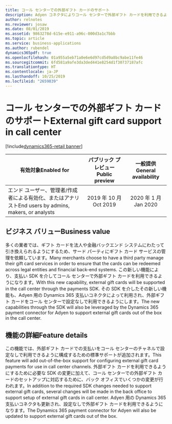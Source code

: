 ```yaml
---
title: コール センターでの外部ギフト カードのサポート
description: Adyen コネクタによりコール センターで外部ギフト カードを利用できるようになります
author: relnotes
ms.reviewer: josaw
ms.date: 08/01/2019
ms.assetid: 9863278d-615e-e911-a96c-000d3a1c7bbb
ms.topic: article
ms.service: business-applications
ms.author: rubendel
dynamics365pdf: true
ms.openlocfilehash: 01a955a5eb71a0e6e6d97cd5d9a8bc9abe11fe46
ms.sourcegitcommit: 6fd581a9afe3da3ded441e8254d1f30737187afc
ms.translationtype: HT
ms.contentlocale: ja-JP
ms.lasthandoff: 10/25/2019
ms.locfileid: "2659839"
---
```

# <a name="external-gift-card-support-in-call-center"></a><span data-ttu-id="388a9-103">コール センターでの外部ギフト カードのサポート</span><span class="sxs-lookup"><span data-stu-id="388a9-103">External gift card support in call center</span></span>
[!include[dynamics365-retail banner](../includes/dynamics365-retail.md)]

| <span data-ttu-id="388a9-104">有効対象</span><span class="sxs-lookup"><span data-stu-id="388a9-104">Enabled for</span></span>    |  <span data-ttu-id="388a9-105">パブリック プレビュー</span><span class="sxs-lookup"><span data-stu-id="388a9-105">Public preview</span></span> | <span data-ttu-id="388a9-106">一般提供</span><span class="sxs-lookup"><span data-stu-id="388a9-106">General availability</span></span> | 
| ---------- | :----------: |:----------: |
|<span data-ttu-id="388a9-107">エンド ユーザー、管理者/作成者による有効化、またはアナリスト</span><span class="sxs-lookup"><span data-stu-id="388a9-107">End users by admins, makers, or analysts</span></span>|<span data-ttu-id="388a9-108">2019 年 10 月</span><span class="sxs-lookup"><span data-stu-id="388a9-108">Oct 2019</span></span>| <span data-ttu-id="388a9-109">2020 年 1 月</span><span class="sxs-lookup"><span data-stu-id="388a9-109">Jan 2020</span></span>|


## <a name="business-value"></a><span data-ttu-id="388a9-110">ビジネス バリュー</span><span class="sxs-lookup"><span data-stu-id="388a9-110">Business value</span></span>
<!-- bv start -->
<span data-ttu-id="388a9-111">多くの業者では、ギフト カードを法人や金融バックエンド システムにわたって引き換えられるようにするため、サード パーティにギフト カード サービスの管理を依頼しています。</span><span class="sxs-lookup"><span data-stu-id="388a9-111">Many merchants choose to have a third party manage their gift card services in order to ensure that the cards can be redeemed across legal entities and financial back-end systems.</span></span> <span data-ttu-id="388a9-112">この新しい機能により、支払い SDK を介してコール センターで外部ギフト カードを利用できるようになります。</span><span class="sxs-lookup"><span data-stu-id="388a9-112">With this new capability, external gift cards will be supported in the call center through the payments SDK.</span></span> <span data-ttu-id="388a9-113">その SDK を介したその新しい機能も、Adyen 用の Dynamics 365 支払いコネクタによって利用され、外部ギフト カードをコール センターで設定なしで利用できるようにします。</span><span class="sxs-lookup"><span data-stu-id="388a9-113">The new capabilities through the SDK will also be leveraged by the Dynamics 365 payment connector for Adyen to support external gift cards out of the box in the call center.</span></span> 
<!-- bv end -->



## <a name="feature-details"></a><span data-ttu-id="388a9-114">機能の詳細</span><span class="sxs-lookup"><span data-stu-id="388a9-114">Feature details</span></span>
<!--feature detail start -->
<span data-ttu-id="388a9-115">この機能では、外部ギフト カードでの支払いをコール センターのチャネルで設定なしで利用できるように構成するための標準サポートが追加されます。</span><span class="sxs-lookup"><span data-stu-id="388a9-115">This feature will add out-of-the-box support for configuring external gift card payments for use in call center channels.</span></span> <span data-ttu-id="388a9-116">外部ギフト カードを利用できるようにするために必要な SDK の変更に加えて、コール センターでの外部ギフト カードのセットアップに対応するために、バック オフィスでいくつかの変更が行われます。</span><span class="sxs-lookup"><span data-stu-id="388a9-116">In addition to the required SDK changes needed to support external gift cards, several changes will be made in the back office to support setup of external gift cards in call center.</span></span> <span data-ttu-id="388a9-117">Adyen 用の Dynamics 365 支払いコネクタも更新され、設定なしで外部ギフト カードを利用できるようになります。</span><span class="sxs-lookup"><span data-stu-id="388a9-117">The Dynamics 365 payment connector for Adyen will also be updated to support external gift cards out of the box.</span></span> 
<!--feature detail end -->









